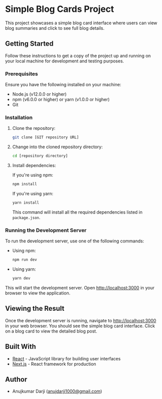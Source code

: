 
# Simple Blog Cards Project

This project showcases a simple blog card interface where users can view blog summaries and click to see full blog details.

## Getting Started

Follow these instructions to get a copy of the project up and running on your local machine for development and testing purposes.

### Prerequisites

Ensure you have the following installed on your machine:

- Node.js (v12.0.0 or higher)
- npm (v6.0.0 or higher) or yarn (v1.0.0 or higher)
- Git

### Installation

1. Clone the repository:

   ```bash
   git clone [GIT repository URL]
   ```

2. Change into the cloned repository directory:

   ```bash
   cd [repository directory]
   ```

3. Install dependencies:

   If you're using npm:

   ```bash
   npm install
   ```

   If you're using yarn:

   ```bash
   yarn install
   ```
   This command will install all the required dependencies listed in `package.json`.




### Running the Development Server

To run the development server, use one of the following commands:

- Using npm:

  ```bash
  npm run dev
  ```

- Using yarn:

  ```bash
  yarn dev
  ```

This will start the development server. Open [http://localhost:3000](http://localhost:3000) in your browser to view the application.

## Viewing the Result

Once the development server is running, navigate to [http://localhost:3000](http://localhost:3000) in your web browser. You should see the simple blog card interface. Click on a blog card to view the detailed blog post.

## Built With

- [React](https://reactjs.org/) - JavaScript library for building user interfaces
- [Next.js](https://nextjs.org/) - React framework for production

## Author

- Anujkumar Darji (anujdarji1000@gmail.com)

